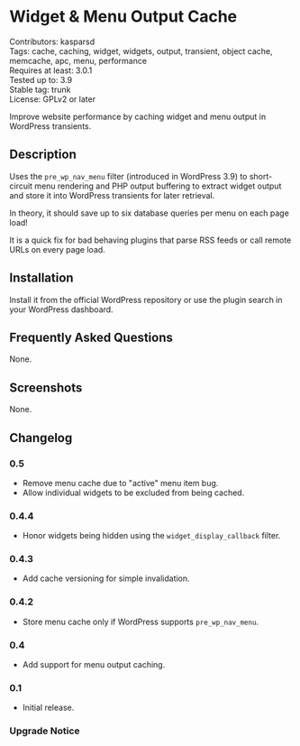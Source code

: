 # Widget & Menu Output Cache

Contributors: kasparsd   
Tags: cache, caching, widget, widgets, output, transient, object cache, memcache, apc, menu, performance   
Requires at least: 3.0.1   
Tested up to: 3.9   
Stable tag: trunk   
License: GPLv2 or later   

Improve website performance by caching widget and menu output in WordPress transients.


## Description

Uses the `pre_wp_nav_menu` filter (introduced in WordPress 3.9) to short-circuit menu rendering and PHP output buffering to extract widget output and store it into WordPress transients for later retrieval.

In theory, it should save up to six database queries per menu on each page load!

It is a quick fix for bad behaving plugins that parse RSS feeds or call remote URLs on every page load.


## Installation

Install it from the official WordPress repository or use the plugin search in your WordPress dashboard.


## Frequently Asked Questions 

None.


## Screenshots

None.


## Changelog

### 0.5
* Remove menu cache due to "active" menu item bug.
* Allow individual widgets to be excluded from being cached.

### 0.4.4
* Honor widgets being hidden using the `widget_display_callback` filter.

### 0.4.3
* Add cache versioning for simple invalidation.

### 0.4.2
* Store menu cache only if WordPress supports `pre_wp_nav_menu`.

### 0.4
* Add support for menu output caching.

### 0.1
* Initial release.


### Upgrade Notice
